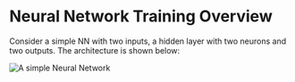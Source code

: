 # Neural Network Training Overview

Consider a simple NN with two inputs, a hidden layer with two neurons and two outputs. The architecture is shown below:

![A simple Neural Network](/images/network.jpg)